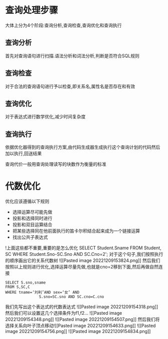 # 查询处理步骤
大体上分为4个阶段:查询分析,查询检查,查询优化和查询执行
## 查询分析
首先对查询语句进行扫描.语法分析和词法分析,判断是否符合SQL规则
## 查询检查
对于合法的查询语句进行予以检查,即关系名,属性名是否存在和有效
## 查询优化
对于表达式进行数学优化,减少时间复杂度
## 查询执行
依据优化器得到的查询执行方案,由代码生成器生成执行这个查询计划的代码然后加以执行,回送结果

查询代价一般用查询处理读写的块数作为衡量的标准

# 代数优化
优化应该遵循以下规则
- 选择运算尽可能先做
- 投影和选择同时进行
- 投影和双目运算结合
- 把某些选择同在他前面执行的笛卡尔积结合起来成为一个链接运算
- 找出公共子表达式

!上面这些都不重要,重要的是怎么优化
SELECT Student.Sname FROM Student, SC WHERE Student.Sno-SC.Sno AND SC.Cno=2';
对于这个句子,我们按照执行的顺序画出它的关系代数树
![[Pasted image 20221209153824.png]]
然后我们按照以上规则进行优化,选择运算尽量先做,也就是cno=2移到下面,然后再做自然连接

```mysql
SELECT S.sno,sname 
FROM S,SC,C 
WHERE tname=‘刘利’AND sex=‘女’ AND
               S.sno=SC.sno AND SC.cno=C.cno
```
我们先写出这个表达式的代数表达式
![[Pasted image 20221209154318.png]]
然后我们可以设置这几个选择条件为f1,f2...
![[Pasted image 20221209154348.png]]
 ![[Pasted image 20221209154507.png]]
 然后我们将选择关系向叶子顶点移动![[Pasted image 20221209154633.png]]
 ![[Pasted image 20221209154756.png]]
 ![[Pasted image 20221209154834.png]]
  